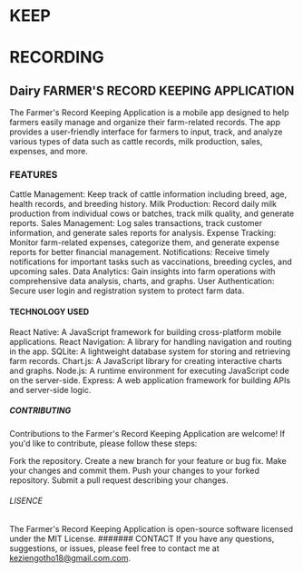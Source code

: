 # KEEP
# RECORDING
## Dairy FARMER'S RECORD KEEPING APPLICATION
The Farmer's Record Keeping Application is a mobile app designed to help farmers easily manage and organize their farm-related records. The app provides a user-friendly interface for farmers to input, track, and analyze various types of data such as cattle records, milk production, sales, expenses, and more.
### FEATURES
Cattle Management: Keep track of cattle information including breed, age, health records, and breeding history.
Milk Production: Record daily milk production from individual cows or batches, track milk quality, and generate reports.
Sales Management: Log sales transactions, track customer information, and generate sales reports for analysis.
Expense Tracking: Monitor farm-related expenses, categorize them, and generate expense reports for better financial management.
Notifications: Receive timely notifications for important tasks such as vaccinations, breeding cycles, and upcoming sales.
Data Analytics: Gain insights into farm operations with comprehensive data analysis, charts, and graphs.
User Authentication: Secure user login and registration system to protect farm data.
#### TECHNOLOGY USED
React Native: A JavaScript framework for building cross-platform mobile applications.
React Navigation: A library for handling navigation and routing in the app.
SQLite: A lightweight database system for storing and retrieving farm records.
Chart.js: A JavaScript library for creating interactive charts and graphs.
Node.js: A runtime environment for executing JavaScript code on the server-side.
Express: A web application framework for building APIs and server-side logic.
##### CONTRIBUTING
Contributions to the Farmer's Record Keeping Application are welcome! If you'd like to contribute, please follow these steps:

Fork the repository.
Create a new branch for your feature or bug fix.
Make your changes and commit them.
Push your changes to your forked repository.
Submit a pull request describing your changes.

###### LISENCE
The Farmer's Record Keeping Application is open-source software licensed under the MIT License.
####### CONTACT
If you have any questions, suggestions, or issues, please feel free to contact me  at keziengotho18@gmail.com.com.

